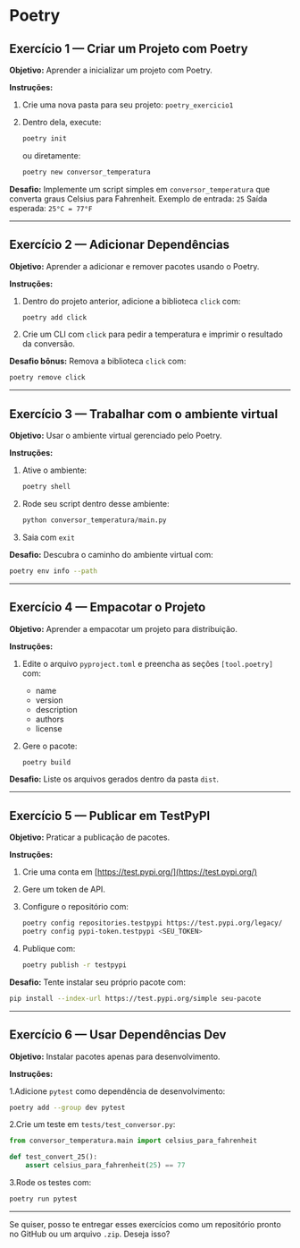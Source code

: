 # **Poetry**

## **Exercício 1 — Criar um Projeto com Poetry**

**Objetivo:** Aprender a inicializar um projeto com Poetry.

**Instruções:**

1. Crie uma nova pasta para seu projeto: `poetry_exercicio1`
2. Dentro dela, execute:

   ```bash
   poetry init
   ```

   ou diretamente:

   ```bash
   poetry new conversor_temperatura
   ```

**Desafio:**
Implemente um script simples em `conversor_temperatura` que converta graus Celsius para Fahrenheit.
Exemplo de entrada: `25`
Saída esperada: `25°C = 77°F`

---

## **Exercício 2 — Adicionar Dependências**

**Objetivo:** Aprender a adicionar e remover pacotes usando o Poetry.

**Instruções:**

1. Dentro do projeto anterior, adicione a biblioteca `click` com:

   ```bash
   poetry add click
   ```

2. Crie um CLI com `click` para pedir a temperatura e imprimir o resultado da conversão.

**Desafio bônus:**
Remova a biblioteca `click` com:

```bash
poetry remove click
```

---

## **Exercício 3 — Trabalhar com o ambiente virtual**

**Objetivo:** Usar o ambiente virtual gerenciado pelo Poetry.

**Instruções:**

1. Ative o ambiente:

   ```bash
   poetry shell
   ```

2. Rode seu script dentro desse ambiente:

   ```bash
   python conversor_temperatura/main.py
   ```

3. Saia com `exit`

**Desafio:**
Descubra o caminho do ambiente virtual com:

```bash
poetry env info --path
```

---

## **Exercício 4 — Empacotar o Projeto**

**Objetivo:** Aprender a empacotar um projeto para distribuição.

**Instruções:**

1. Edite o arquivo `pyproject.toml` e preencha as seções `[tool.poetry]` com:

   * name
   * version
   * description
   * authors
   * license

2. Gere o pacote:

   ```bash
   poetry build
   ```

**Desafio:**
Liste os arquivos gerados dentro da pasta `dist`.

---

## **Exercício 5 — Publicar em TestPyPI**

**Objetivo:** Praticar a publicação de pacotes.

**Instruções:**

1. Crie uma conta em [https://test.pypi.org/](https://test.pypi.org/)

2. Gere um token de API.

3. Configure o repositório com:

   ```bash
   poetry config repositories.testpypi https://test.pypi.org/legacy/
   poetry config pypi-token.testpypi <SEU_TOKEN>
   ```

4. Publique com:

   ```bash
   poetry publish -r testpypi
   ```

**Desafio:**
Tente instalar seu próprio pacote com:

```bash
pip install --index-url https://test.pypi.org/simple seu-pacote
```

---

## **Exercício 6 — Usar Dependências Dev**

**Objetivo:** Instalar pacotes apenas para desenvolvimento.

**Instruções:**

1.Adicione `pytest` como dependência de desenvolvimento:

   ```bash
   poetry add --group dev pytest
   ```

2.Crie um teste em `tests/test_conversor.py`:

```python
from conversor_temperatura.main import celsius_para_fahrenheit

def test_convert_25():
    assert celsius_para_fahrenheit(25) == 77
```

3.Rode os testes com:

```bash
poetry run pytest
```

---

Se quiser, posso te entregar esses exercícios como um repositório pronto no GitHub ou um arquivo `.zip`. Deseja isso?
